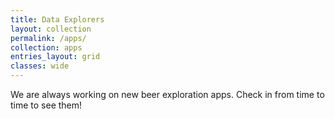 ```yaml
---
title: Data Explorers
layout: collection
permalink: /apps/
collection: apps
entries_layout: grid
classes: wide
---
```


We are always working on new beer exploration apps. Check in from time to time to see them!
